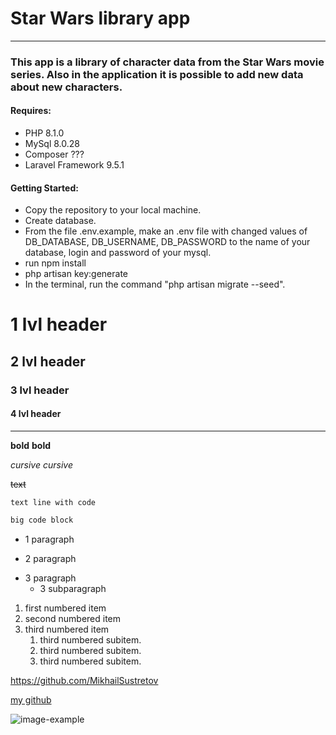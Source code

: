 # Star Wars library app

---

### This app is a library of character data from the Star Wars movie series. Also in the application it is possible to add new data about new characters.

#### Requires:

- PHP 8.1.0
- MySql 8.0.28
- Composer ???
- Laravel Framework 9.5.1

#### Getting Started:

- Copy the repository to your local machine.
- Create database.
- From the file .env.example, make an .env file with changed values of DB_DATABASE, DB_USERNAME, DB_PASSWORD to the name
  of your database, login and password of your mysql.
- run npm install
- php artisan key:generate
- In the terminal, run the command "php artisan migrate --seed".

# 1 lvl header

## 2 lvl header

### 3 lvl header

#### 4 lvl header

___

**bold** __bold__

*cursive* _cursive_

~~text~~

`text line with code`

```php
big code block
```

* 1 paragraph

- 2 paragraph

+ 3 paragraph
    + 3 subparagraph

1. first numbered item
2. second numbered item
3. third numbered item
    1. third numbered subitem.
    2. third numbered subitem.
    3. third numbered subitem.

https://github.com/MikhailSustretov

[my github](https://github.com/MikhailSustretov)

![image-example](https://upload.wikimedia.org/wikipedia/commons/thumb/9/9a/Gull_portrait_ca_usa.jpg/450px-Gull_portrait_ca_usa.jpg)

